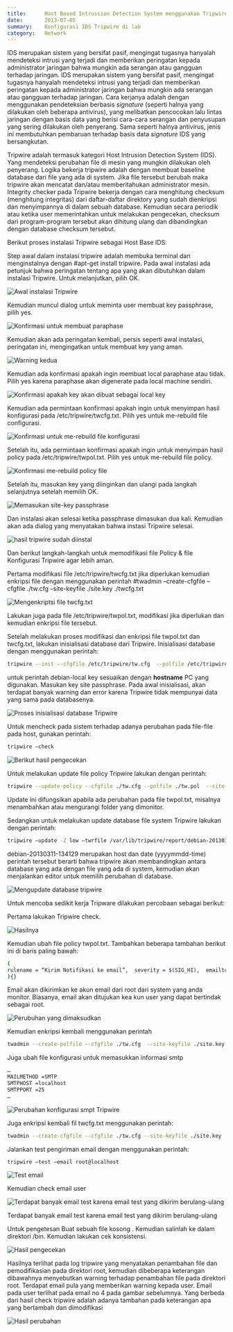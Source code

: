 ```yaml
---
title:      Host Based Intrussion Detection System menggunakan Tripwire
date:       2013-07-05
summary:    Konfigurasi IDS Tripwire di lab
category:   Network
---
```


IDS merupakan sistem yang bersifat pasif, mengingat tugasnya hanyalah mendeteksi intrusi yang terjadi dan memberikan peringatan kepada administrator jaringan bahwa mungkin ada serangan atau gangguan terhadap jaringan.  IDS merupakan sistem yang bersifat pasif, mengingat tugasnya hanyalah mendeteksi intrusi yang terjadi dan memberikan peringatan kepada administrator jaringan bahwa mungkin ada serangan atau gangguan terhadap jaringan. Cara kerjanya adalah dengan menggunakan pendeteksian berbasis *signature* (seperti halnya yang dilakukan oleh beberapa antivirus), yang melibatkan pencocokan lalu lintas jaringan dengan basis data yang berisi cara-cara serangan dan penyusupan yang sering dilakukan oleh penyerang. Sama seperti halnya antivirus, jenis ini membutuhkan pembaruan terhadap basis data *signature* IDS yang bersangkutan.

Tripwire adalah termasuk kategori Host Intrusion Detection System (IDS). Yang mendeteksi perubahan file di mesin yang mungkin dilakukan oleh penyerang. Logika bekerja tripwire adalah dengan membuat baseline database dari file yang ada di system. Jika file tersebut berubah maka tripwire akan mencatat dan/atau memberitahukan administrator mesin. Integrity checker pada Tripwire bekerja dengan cara menghitung checksum (menghitung integritas) dari daftar-daftar direktory yang sudah dienkripsi dan menyimpannya di dalam sebuah database. Kemudian secara periodik atau ketika user memerintahkan untuk melakukan pengecekan, checksum dari program-program tersebut akan dihitung ulang dan dibandingkan dengan database checksum tersebut.

Berikut proses instalasi Tripwire sebagai Host Base IDS:

Step awal dalam instalasi tripwire adalah membuka terminal dan menginstalnya dengan #apt-get install tripwire. Pada awal instalasi ada petunjuk bahwa peringatan tentang apa yang akan dibutuhkan dalam instalasi Tripwire. Untuk melanjutkan, pilih OK.

![Awal instalasi Tripwire](/images/2013-07-05-host-based-intrussion-detection-system/1.png)

Kemudian muncul dialog untuk meminta user membuat key passphrase, pilih yes.

![Konfirmasi untuk membuat paraphase](/images/2013-07-05-host-based-intrussion-detection-system/2.png)

Kemudian akan ada peringatan kembali, persis seperti awal instalasi, peringatan ini, mengingatkan untuk membuat key yang aman.

![Warning kedua](/images/2013-07-05-host-based-intrussion-detection-system/3.png)

Kemudian ada konfirmasi apakah ingin membuat local paraphase atau tidak. Pilih yes karena paraphase akan digenerate pada local machine sendiri.

![Konfirmasi apakah key akan dibuat sebagai local key](/images/2013-07-05-host-based-intrussion-detection-system/4.png)

Kemudian ada permintaan konfirmasi apakah ingin untuk menyimpan hasil konfigurasi pada /etc/tripwire/twcfg.txt. Pilih yes untuk me-rebuild file configurasi.

![Konfirmasi untuk me-rebuild file konfigurasi](/images/2013-07-05-host-based-intrussion-detection-system/5.png)

Setelah itu, ada permintaan konfirmasi apakah ingin untuk menyimpan hasil policy pada /etc/tripwire/twpol.txt. Pilih yes untuk me-rebuild file policy.

![Konfirmasi me-rebuild policy file](/images/2013-07-05-host-based-intrussion-detection-system/6.png)

Setelah itu, masukan key yang diinginkan dan ulangi pada langkah selanjutnya setelah memilih OK.

![Memasukan site-key passphrase](/images/2013-07-05-host-based-intrussion-detection-system/7.png)

Dan instalasi akan selesai ketika passphrase dimasukan dua kali. Kemudian akan ada dialog yang menyatakan bahwa instasi Tripwire selesai.

![hasil tripwire sudah diinstal](/images/2013-07-05-host-based-intrussion-detection-system/8.png)

Dan berikut langkah-langkah untuk memodifikasi file Policy & file Konfigurasi Tripwire agar lebih aman.

Pertama modifikasi file /etc/tripwire/twcfg.txt jika diperlukan kemudian enkripsi file dengan menggunakan perintah #twadmin –create-cfgfile –cfgfile ./tw.cfg –site-keyfile ./site.key ./twcfg.txt

![Mengenkriptsi file twcfg.txt](/images/2013-07-05-host-based-intrussion-detection-system/9.png)

Lakukan juga pada file /etc/tripwire/twpol.txt, modifikasi jika diperlukan dan kemudian enkripsi file tersebut.

Setelah melakukan proses modifikasi dan enkripsi file twpol.txt dan twcfg.txt, lakukan inisialisasi database dari Tripwire. Inisialisasi database dengan menggunakan perintah:

```bash
tripwire --init --cfgfile /etc/tripwire/tw.cfg  --polfile /etc/tripwire/tw.pol --site-keyfile /etc/tripwire/site.key  --local-keyfile /etc/tripwire/debian-local.key
```

untuk perintah debian-local key sesuaikan dengan **hostname** PC yang digunakan. Masukan key site passphrase. Pada awal inisialisasi, akan terdapat banyak warning dan error karena Tripwire tidak mempunyai data yang sama pada databasenya.

![Proses inisialisasi database Tripwire](/images/2013-07-05-host-based-intrussion-detection-system/10.png)

Untuk mencheck pada sistem terhadap adanya perubahan pada file-file pada host, gunakan perintah:

```bash
tripwire –check
```

![Berikut hasil pengecekan](/images/2013-07-05-host-based-intrussion-detection-system/11.png)

Untuk melakukan update file policy Tripwire lakukan dengan perintah:

```bash
tripwire --update-policy --cfgfile ./tw.cfg --polfile ./tw.pol  --site-keyfile ./site.key --local-keyfile ./HOSTNAME-local.key ./twpol.txt
```

Update ini difungsikan apabila ada perubahan pada file twpol.txt, misalnya menambahkan atau mengurangi folder yang dimonitor.

Sedangkan untuk melakukan update database file system Tripwire lakukan dengan perintah:

```bash
tripwire –update -Z low –twrfile /var/lib/tripwire/report/debian-20130311-134129.twr
```

debian-20130311-134129 merupakan host dan date (yyyymmdd-time) perintah tersebut berarti bahwa tripwire akan membandingkan antara database yang ada dengan file yang ada di system, kemudian akan menjalankan editor untuk memilih perubahan di database.

![Mengupdate database tripwire](/images/2013-07-05-host-based-intrussion-detection-system/12.png)

Untuk mencoba sedikit kerja Tripware dilakukan percobaan sebagai berikut:

Pertama lakukan Tripwire check.

![Hasilnya](/images/2013-07-05-host-based-intrussion-detection-system/13.png)

Kemudian ubah file policy twpol.txt. Tambahkan beberapa tambahan berikut ini di baris paling bawah:

```bash
(
rulename = “Kirim Notifikasi ke email”,  severity = $(SIG_HI),  emailto = root@localhost
){}
```

Email akan dikirimkan ke akun email dari root dari system yang anda monitor. Biasanya, email akan ditujukan kea kun user yang dapat bertindak sebagai root.

![Perubuhan yang dimaksudkan](/images/2013-07-05-host-based-intrussion-detection-system/14.png)

Kemudian enkripsi kembali menggunakan perintah

```bash
twadmin --create-polfile --cfgfile ./tw.cfg  --site-keyfile ./site.key ./twpol.txt
```

Juga ubah file konfigurasi untuk memasukkan informasi smtp

```bash
…
MAILMETHOD =SMTP
SMTPHOST =localhost
SMTPPORT =25
…
```

![Perubahan konfigurasi smpt Tripwire](/images/2013-07-05-host-based-intrussion-detection-system/15.png)

Juga enkripsi kembali fil twcfg.txt menggunakan perintah:

```bash
twadmin --create-cfgfile --cfgfile ./tw.cfg --site-keyfile ./site.key ./twcfg.txt
```

Jalankan test pengiriman email dengan menggunakan perintah:

```bash
tripwire –test –email root@localhost
```

![Test email](/images/2013-07-05-host-based-intrussion-detection-system/16.png)

Kemudian check email user

![Terdapat banyak email test karena email test yang dikirim berulang-ulang](/images/2013-07-05-host-based-intrussion-detection-system/17.png)

Terdapat banyak email test karena email test yang dikirim berulang-ulang

Untuk pengetesan Buat sebuah file kosong . Kemudian salinlah ke dalam direktori /bin. Kemudian lakukan cek konsistensi.

![Hasil pengecekan](/images/2013-07-05-host-based-intrussion-detection-system/18.png)

Hasilnya terlihat pada log tripwire yang menyatakan penambahan file dan pemodifikasian pada direktori root, kemudian dibeberapa keterangan dibawahnya menyebutkan warning terhadap penambahan file pada direktori root. Terdapat email pula yang memberikan warning kepada user. Email pada user terlihat pada email no 4 pada gambar sebelumnya. Yang berbeda dari hasil check tripwire adalah adanya tambahan pada keterangan apa yang bertambah dan dimodifikasi

![Hasil perubahan](/images/2013-07-05-host-based-intrussion-detection-system/19.jpg)
